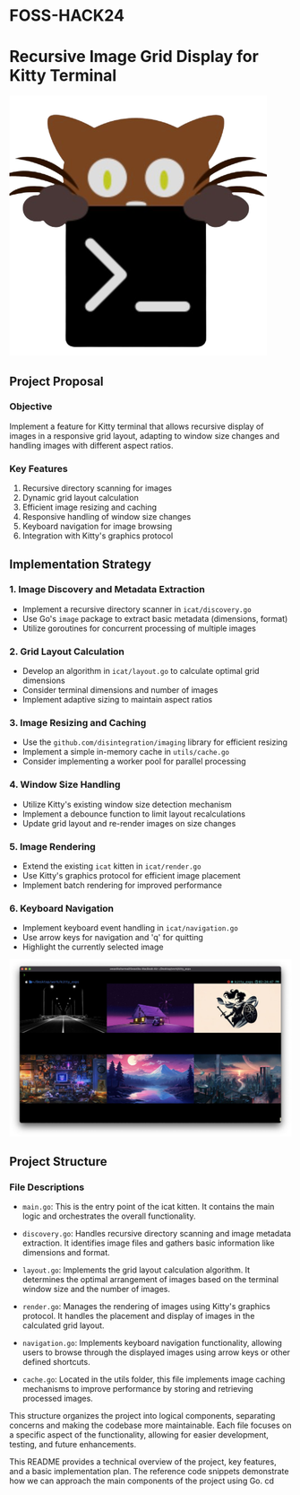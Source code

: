 # FOSS-HACK24

# Recursive Image Grid Display for Kitty Terminal

![alt text](./assets/kitty.png)

## Project Proposal

### Objective

Implement a feature for Kitty terminal that allows recursive display of images in a responsive grid layout, adapting to window size changes and handling images with different aspect ratios.

### Key Features

1. Recursive directory scanning for images
2. Dynamic grid layout calculation
3. Efficient image resizing and caching
4. Responsive handling of window size changes
5. Keyboard navigation for image browsing
6. Integration with Kitty's graphics protocol

## Implementation Strategy

### 1. Image Discovery and Metadata Extraction

- Implement a recursive directory scanner in `icat/discovery.go`
- Use Go's `image` package to extract basic metadata (dimensions, format)
- Utilize goroutines for concurrent processing of multiple images

### 2. Grid Layout Calculation

- Develop an algorithm in `icat/layout.go` to calculate optimal grid dimensions
- Consider terminal dimensions and number of images
- Implement adaptive sizing to maintain aspect ratios

### 3. Image Resizing and Caching

- Use the `github.com/disintegration/imaging` library for efficient resizing
- Implement a simple in-memory cache in `utils/cache.go`
- Consider implementing a worker pool for parallel processing

### 4. Window Size Handling

- Utilize Kitty's existing window size detection mechanism
- Implement a debounce function to limit layout recalculations
- Update grid layout and re-render images on size changes

### 5. Image Rendering

- Extend the existing `icat` kitten in `icat/render.go`
- Use Kitty's graphics protocol for efficient image placement
- Implement batch rendering for improved performance

### 6. Keyboard Navigation

- Implement keyboard event handling in `icat/navigation.go`
- Use arrow keys for navigation and 'q' for quitting
- Highlight the currently selected image

![alt text](./assets/kitty-images.jpeg)

## Project Structure

### File Descriptions

- `main.go`: This is the entry point of the icat kitten. It contains the main logic and orchestrates the overall functionality.

- `discovery.go`: Handles recursive directory scanning and image metadata extraction. It identifies image files and gathers basic information like dimensions and format.

- `layout.go`: Implements the grid layout calculation algorithm. It determines the optimal arrangement of images based on the terminal window size and the number of images.

- `render.go`: Manages the rendering of images using Kitty's graphics protocol. It handles the placement and display of images in the calculated grid layout.

- `navigation.go`: Implements keyboard navigation functionality, allowing users to browse through the displayed images using arrow keys or other defined shortcuts.

- `cache.go`: Located in the utils folder, this file implements image caching mechanisms to improve performance by storing and retrieving processed images.

This structure organizes the project into logical components, separating concerns and making the codebase more maintainable. Each file focuses on a specific aspect of the functionality, allowing for easier development, testing, and future enhancements.

This README provides a technical overview of the project, key features, and a basic implementation plan. The reference code snippets demonstrate how we can approach the main components of the project using Go.
cd
